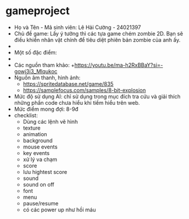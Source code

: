 # gameproject
 - Họ và Tên - Mã sinh viên: Lê Hải Cường - 24021397
 - Chủ đề game: Lấy ý tưởng thì các tựa game chém zombie 2D. Bạn sẽ điều khiển nhân vật chính để tiêu diệt phiên bản zombie của anh ấy.
 -
 - Một số đặc điểm:
 - 
 - Các nguồn tham khảo:
  +https://youtu.be/ma-h2RxBBaY?si=-gowj3i3_Mlqukoc
 - Nguồn âm thanh, hình ảnh:
   - https://spritedatabase.net/game/835
   - https://samplefocus.com/samples/8-bit-explosion
 - Mức độ sử dụng AI: chỉ sử dụng trong mục đích tra cứu và giải thích những phần code chưa hiểu khi tiềm hiểu trên web.
 - Mức điểm mong đợi: 8-9đ
 - checklist:
   - Dùng các lệnh vẽ hình
   - texture
   - animation
   - background
   - mouse events
   - key events
   - xử lý va chạm
   - score
   - lưu hightest score
   - sound
   - sound on off
   - font
   - menu
   - pause/resume
   - có các power up như hồi máu
